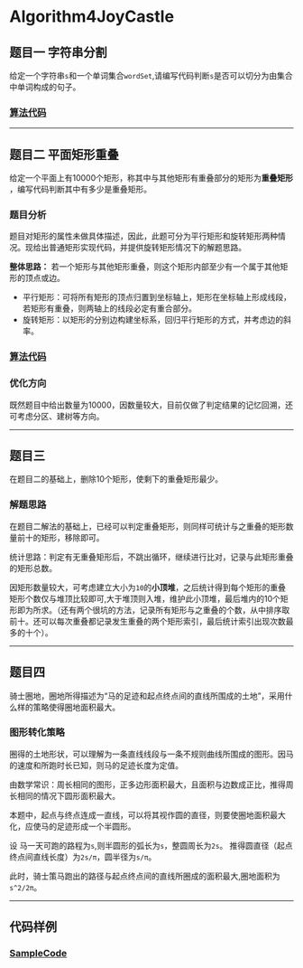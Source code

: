 # Algorithm4JoyCastle

## 题目一 字符串分割
给定一个字符串`s`和一个单词集合`wordSet`,请编写代码判断`s`是否可以切分为由集合中单词构成的句子。

### [算法代码](https://github.com/czlsy009/Algorithm4JoyCastle/blob/master/WordSplit.cs)

***
## 题目二 平面矩形重叠
给定一个平面上有10000个矩形，称其中与其他矩形有重叠部分的矩形为**重叠矩形** ，编写代码判断其中有多少是重叠矩形。

### 题目分析
题目对矩形的属性未做具体描述，因此，此题可分为平行矩形和旋转矩形两种情况。现给出普通矩形实现代码，并提供旋转矩形情况下的解题思路。

**整体思路：** 若一个矩形与其他矩形重叠，则这个矩形内部至少有一个属于其他矩形的顶点或边。

* 平行矩形：可将所有矩形的顶点归置到坐标轴上，矩形在坐标轴上形成线段，若矩形有重叠，则两轴上的线段必定有重合部分。
* 旋转矩形：以矩形的分别边构建坐标系，回归平行矩形的方式，并考虑边的斜率。

### [算法代码](https://github.com/czlsy009/Algorithm4JoyCastle/blob/master/RectangleOverlay.cs)

### 优化方向
既然题目中给出数量为10000，因数量较大，目前仅做了判定结果的记忆回溯，还可考虑分区、建树等方向。

***

## 题目三 
在题目二的基础上，删除10个矩形，使剩下的重叠矩形最少。
### 解题思路
在题目二解法的基础上，已经可以判定重叠矩形，则同样可统计与之重叠的矩形数量前十的矩形，移除即可。

统计思路：判定有无重叠矩形后，不跳出循环，继续进行比对，记录与此矩形重叠的矩形总数。

因矩形数量较大，可考虑建立大小为`10`的**小顶堆**，之后统计得到每个矩形的重叠矩形个数仅与堆顶比较即可,大于堆顶则入堆，维护此小顶堆，最后堆内的10个矩形即为所求。（还有两个很坑的方法，记录所有矩形与之重叠的个数，从中排序取前十。还可以每次重叠都记录发生重叠的两个矩形索引，最后统计索引出现次数最多的十个）。

***
## 题目四
骑士圈地，圈地所得描述为“马的足迹和起点终点间的直线所围成的土地”，采用什么样的策略使得圈地面积最大。

### 图形转化策略
圈得的土地形状，可以理解为一条直线线段与一条不规则曲线所围成的图形。因马的速度和所跑时长已知，则马的足迹长度为定值。

由数学常识：周长相同的图形，正多边形面积最大，且面积与边数成正比，推得周长相同的情况下圆形面积最大。

本题中，起点与终点连成一直线，可以将其视作圆的直径，则要使圈地面积最大化，应使马的足迹形成一个半圆形。

设 马一天可跑的路程为`s`,则半圆形的弧长为`s`，整圆周长为`2s`。
推得圆直径（起点终点间直线长度）为`2s/π`，圆半径为`s/π`。

此时，骑士策马跑出的路径与起点终点间的直线所圈成的面积最大,圈地面积为`s^2/2π`。

***
## 代码样例
### [SampleCode](https://github.com/czlsy009/Algorithm4JoyCastle/tree/master/Scripts)

